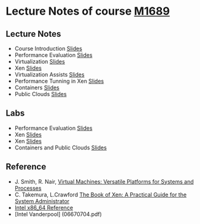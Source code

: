 

# Lecture Notes of course  [M1689](http://web.unican.es/departamentos/macc/estudios/detalle-asignatura?c=M1689&p=170&a=2016)


## Lecture Notes
* Course Introduction [Slides](01-intro.pdf)
* Performance Evaluation [Slides](02-PERFORMANCE.pdf)
* Virtualization [Slides](03-Virtualization.pdf)
* Xen [Slides](04-Xen.pdf)
* Virtualization Assists [Slides](05-Assist.pdf)
* Performance Tunning in Xen [Slides](06-Acelerated-Xen.pdf)
* Containers [Slides](07-Containers.pdf)
* Public Clouds [Slides](08-PublicClouds.pdf)

## Labs
* Performance Evaluation [Slides](Lab01-performance.pdf)
* Xen [Slides](Lab02-Xen.pdf)
* Xen [Slides](Lab03-Optimize.pdf)
* Containers and Public Clouds [Slides](La04-containers.pdf)

## Reference
* J. Smith, R. Nair, [Virtual Machines: Versatile Platforms for Systems and Processes](https://www.amazon.es/Virtual-Machines-Versatile-Platforms-Architecture/dp/1558609105)
* C. Takemura, L.Crawford [The Book of Xen: A Practical Guide for the System Administrator](https://www.amazon.es/Book-Xen-Practical-System-Administrator/dp/1593271867)
* [Intel x86_64 Reference](64-ia-32-architectures-software-developer-vol-3b-part-2-manual.pdf)
* [Intel Vanderpool] (06670704.pdf)